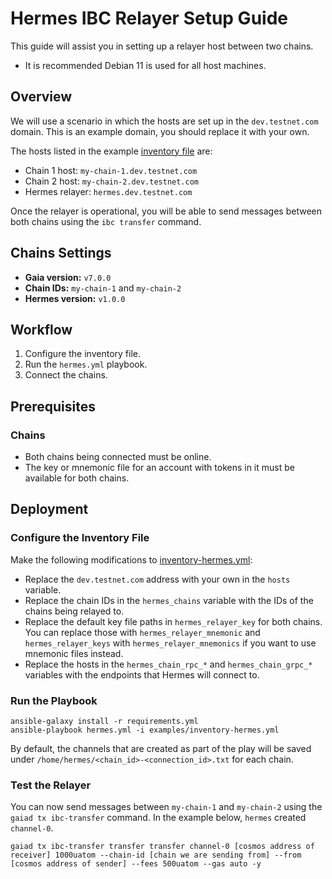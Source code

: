 # Hermes IBC Relayer Setup Guide

This guide will assist you in setting up a relayer host between two chains.

- It is recommended Debian 11 is used for all host machines.

## Overview

We will use a scenario in which the hosts are set up in the `dev.testnet.com` domain. This is an example domain, you should replace it with your own.

The hosts listed in the example [inventory file](/examples/inventory-hermes.yml) are:
* Chain 1 host: `my-chain-1.dev.testnet.com`
* Chain 2 host: `my-chain-2.dev.testnet.com`
* Hermes relayer: `hermes.dev.testnet.com`

Once the relayer is operational, you will be able to send messages between both chains using the `ibc transfer` command.


## Chains Settings

* **Gaia version:** `v7.0.0`
* **Chain IDs:** `my-chain-1` and `my-chain-2`
* **Hermes version:** `v1.0.0`

## Workflow

1. Configure the inventory file.
2. Run the `hermes.yml` playbook.
3. Connect the chains.


## Prerequisites

### Chains

- Both chains being connected must be online.
- The key or mnemonic file for an account with tokens in it must be available for both chains.

## Deployment

### Configure the Inventory File

Make the following modifications to [inventory-hermes.yml](/examples/inventory-hermes.yml):
  - Replace the `dev.testnet.com` address with your own in the `hosts` variable.
  - Replace the chain IDs in the `hermes_chains` variable with the IDs of the chains being relayed to.
  - Replace the default key file paths in `hermes_relayer_key` for both chains. You can replace those with `hermes_relayer_mnemonic` and `hermes_relayer_keys` with `hermes_relayer_mnemonics` if you want to use mnemonic files instead.
  - Replace the hosts in the `hermes_chain_rpc_*` and `hermes_chain_grpc_*` variables with the endpoints that Hermes will connect to.

### Run the Playbook 

```
ansible-galaxy install -r requirements.yml
ansible-playbook hermes.yml -i examples/inventory-hermes.yml
```

By default, the channels that are created as part of the play will be saved under `/home/hermes/<chain_id>-<connection_id>.txt` for each chain.

### Test the Relayer

You can now send messages between `my-chain-1` and `my-chain-2` using the `gaiad tx ibc-transfer` command. In the example below, `hermes` created `channel-0`.
```
gaiad tx ibc-transfer transfer transfer channel-0 [cosmos address of receiver] 1000uatom --chain-id [chain we are sending from] --from [cosmos address of sender] --fees 500uatom --gas auto -y
```
